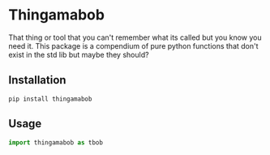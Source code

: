 # Thingamabob

That thing or tool that you can't remember what its called but you know you need it. This package is a compendium of pure python functions that don't exist in the std lib but maybe they should?

## Installation

```
pip install thingamabob
```

## Usage

```python
import thingamabob as tbob
```
